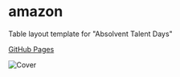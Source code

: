 # amazon
Table layout template for "Absolvent Talent Days"

[GitHub Pages](https://boriskrasko.github.io/amazon)

![Cover](https://boriskrasko.github.io/amazon/images/cover.png)


